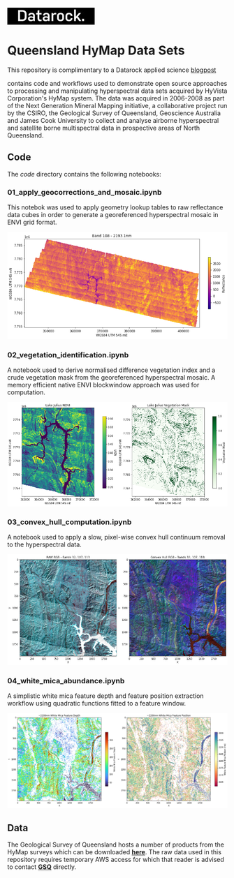 ![Datarock](assets/datarock_logo_2_rect.jpeg)

# Queensland HyMap Data Sets

This repository is complimentary to a Datarock applied science [blogpost](link_to_blogpost) 

 contains code and workflows used to demonstrate open source approaches to processing and manipulating hyperspectral data sets acquired by HyVista Corporation's HyMap system. The data was acquired in 2006-2008 as part of the Next Generation Mineral Mapping initiative, a collaborative project run by the CSIRO, the Geological Survey of Queensland, Geoscience Australia and James Cook University to collect and analyse airborne hyperspectral and satellite borne multispectral data in prospective areas of North Queensland.

## Code

The *code* directory contains the following notebooks:

###  **01_apply_geocorrections_and_mosaic.ipynb**

This notebok was used to apply geometry lookup tables to raw reflectance data cubes in order to generate a georeferenced hyperspectral mosaic in ENVI grid format.

![01_convex_hull_computation.ipynb](assets/notebook_1_image.png)

###  **02_vegetation_identification.ipynb**

A notebook used to derive normalised difference vegetation index and a crude vegetation mask from the georeferenced hyperspectral mosaic. A memory efficient native ENVI blockwindow approach was used for computation.

![02_convex_hull_computation.ipynb](assets/notebook_2_image.png)

### **03_convex_hull_computation.ipynb**

A notebook used to apply a slow, pixel-wise convex hull continuum removal to the hyperspectral data. 

![03_convex_hull_computation.ipynb](assets/notebook_3_image.png)


### **04_white_mica_abundance.ipynb**

A simplistic white mica feature depth and feature position extraction workflow using quadratic functions fitted to a feature window.

![04_convex_hull_computation.ipynb](assets/notebook_4_image.png)

## Data

The Geological Survey of Queensland hosts a number of products from the HyMap surveys which can be downloaded [**here**](https://geoscience.data.qld.gov.au/data/dataset/?type=spectral). The raw data used in this repository requires temporary AWS access for which that reader is advised to contact [**GSQ**](https://www.resources.qld.gov.au/?contact=gsq) directly. 

